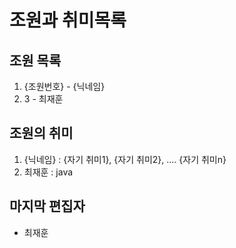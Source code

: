 # 조원과 취미목록
## 조원 목록
1. {조원번호} - {닉네임}
2. 3 - 최재훈
## 조원의 취미
1. {닉네임} : {자기 취미1}, {자기 취미2}, .... {자기 취미n}
2. 최재훈 : java
## 마지막 편집자
- 최재훈
